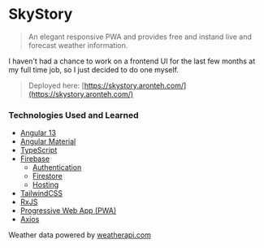 # SkyStory

> An elegant responsive PWA and provides free and instand live and forecast weather information.

I haven't had a chance to work on a frontend UI for the last few months at my full time job, so I just decided to do one myself.

> Deployed here: [https://skystory.aronteh.com/](https://skystory.aronteh.com/)


### Technologies Used and Learned

- [Angular 13](https://angular.io/)
- [Angular Material](https://material.angular.io/)
- [TypeScript](https://www.typescriptlang.org/)
- [Firebase](https://firebase.google.com/)
  - [Authentication](https://firebase.google.com/docs/auth)
  - [Firestore](https://firebase.google.com/docs/firestore)
  - [Hosting](https://firebase.google.com/docs/hosting)
- [TailwindCSS](https://tailwindcss.com/)
- [RxJS](https://rxjs.dev/)
- [Progressive Web App (PWA)](https://web.dev/progressive-web-apps/)
- [Axios](https://axios-http.com/)

Weather data powered by [weatherapi.com](https://www.weatherapi.com/)
